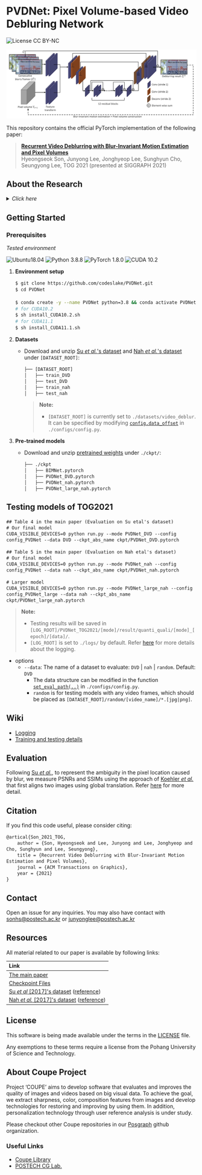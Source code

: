 # PVDNet: Pixel Volume-based Video Debluring Network
![License CC BY-NC](https://img.shields.io/badge/license-GNU_AGPv3-blue.svg?style=plastic)

<p align="center">
   <img src="./assets/network.jpg" />
</p>

This repository contains the official PyTorch implementation of the following paper:

> **[Recurrent Video Deblurring with Blur-Invariant Motion Estimation and Pixel Volumes](https://dl.acm.org/doi/pdf/10.1145/3453720)**<br>
> Hyeongseok Son, Junyong Lee, Jonghyeop Lee, Sunghyun Cho, Seungyong Lee, TOG 2021 (presented at SIGGRAPH 2021)

## About the Research
<details>
    <summary><i>Click here</i></summary>
    <h3> Overall Framework </h3>
    <p align="center">
    <img width=50% src="./assets/framework.jpg" />
    </p>
    <p>
        Our video deblurring framework consists of three modules: a blur-invariant motion estimation network (<i>BIMNet</i>), a pixel volume generator, and a pixel volume-based deblurring network (<i>PVDNet</i>).
        We first train <i>BIMNet</i>; after it has converged, we combine the two networks with the pixel volume generator.
        We then fix the parameters of <i>BIMNet</i> and train <i>PVDNet</i> by training the entire network.
    </p>
    <h3> Blur-Invariant Motion Estimation Network (<i>BIMNet</i>)</h3>
    <p>
        To estimate motion between frames accurately, we adopt <a "https://arxiv.org/pdf/1805.07036.pdf">LiteFlowNet</a> and train it with a blur-invariant loss so that the trained network can estimate blur-invariant optical flow between frames.
        We train <i>BIMNet</i> with a blur-invariant loss <img src="https://latex.codecogs.com/svg.latex?L_{BIM}^{\alpha\beta}" />, which is defined as (refer Eq. 1 in the main paper):
    <p>
    <p align="center">
        <img src="./assets/BIMNet_eq.svg" />
    </p>
    <p align="center">
        <img width=80% src="./assets/BIMNet_figure.jpg" />
    </p>
    <p>
        The figure shows a qualitative comparison of different optical flow methods.
        The results of the other methods contain severely distorted structures due to errors in their optical flow maps.
        In contrast, the results of BIMNets show much less distortions.
    </p>
    <h3> Pixel Volume for Motion Compensation </h3>
    <p>
        We propose a novel pixel volume that provides multiple candidates for matching pixels between images.
        Moreover, a pixel volume provides an additional cue for motion compensation based on the majority.
    </p>
    <p align="center">
        <img width=60% src="./assets/PV.jpg" />
    </p>
    <p>
        Our pixel volume approach leads to the performance improvement of video deblurring by utilizing the multiple candidates in a pixel volume in two aspects: 1) in most cases, the majority cue for the correct match would help as the statistics (Sec. 4.4 in the main paper) shows, and 2) in other cases, <i>PVDNet</i> would exploit multiple candidates to estimate the correct match referring to nearby pixels with majority cues.
    </P>
</details>


## Getting Started
### Prerequisites
*Tested environment*

![Ubuntu18.04](https://img.shields.io/badge/Ubuntu-16.0.4%20&%2018.0.4-blue.svg?style=plastic)
![Python 3.8.8](https://img.shields.io/badge/Python-3.8.8-green.svg?style=plastic)
![PyTorch 1.8.0](https://img.shields.io/badge/PyTorch-1.8.0%20&%201.9.0-green.svg?style=plastic)
![CUDA 10.2](https://img.shields.io/badge/CUDA-10.2%20&%2011.1-green.svg?style=plastic)

1. **Environment setup** 
    ```bash
    $ git clone https://github.com/codeslake/PVDNet.git
    $ cd PVDNet

    $ conda create -y --name PVDNet python=3.8 && conda activate PVDNet
    # for CUDA10.2
    $ sh install_CUDA10.2.sh
    # for CUDA11.1
    $ sh install_CUDA11.1.sh
    ```

2. **Datasets**
    * Download and unzip [Su *et al.*'s dataset](https://www.dropbox.com/s/8daduee9igqx5cw/DVD.zip?dl=1) and [Nah *et al.*'s dataset](https://www.dropbox.com/s/5ese6qtbwy7fsoh/nah.zip?dl=1) under `[DATASET_ROOT]`:

        ```
        ├── [DATASET_ROOT]
        │   ├── train_DVD
        │   ├── test_DVD
        │   ├── train_nah
        │   ├── test_nah
        ```

        > **Note:**
        >
        > * `[DATASET_ROOT]` is currently set to `./datasets/video_deblur`. It can be specified by modifying [`config.data_offset`](https://github.com/codeslake/PVDNet/blob/main/configs/config.py#L42-43) in `./configs/config.py`.

3. **Pre-trained models**
    * Download and unzip [pretrained weights](https://www.dropbox.com/sh/frpegu68s0yx8n9/AACrptFFhxejSyKJBvLdk9IJa?dl=1) under `./ckpt/`:

        ```
        ├── ./ckpt
        │   ├── BIMNet.pytorch
        │   ├── PVDNet_DVD.pytorch
        │   ├── PVDNet_nah.pytorch
        │   ├── PVDNet_large_nah.pytorch
        ```

## Testing models of TOG2021

```shell
## Table 4 in the main paper (Evaluation on Su etal's dataset)
# Our final model 
CUDA_VISIBLE_DEVICES=0 python run.py --mode PVDNet_DVD --config config_PVDNet --data DVD --ckpt_abs_name ckpt/PVDNet_DVD.pytorch

## Table 5 in the main paper (Evaluation on Nah etal's dataset)
# Our final model 
CUDA_VISIBLE_DEVICES=0 python run.py --mode PVDNet_nah --config config_PVDNet --data nah --ckpt_abs_name ckpt/PVDNet_nah.pytorch

# Larger model
CUDA_VISIBLE_DEVICES=0 python run.py --mode PVDNet_large_nah --config config_PVDNet_large --data nah --ckpt_abs_name ckpt/PVDNet_large_nah.pytorch
```

> **Note:**
>
> * Testing results will be saved in `[LOG_ROOT]/PVDNet_TOG2021/[mode]/result/quanti_quali/[mode]_[epoch]/[data]/`.
> * `[LOG_ROOT]` is set to `./logs/` by default. Refer [here](https://github.com/codeslake/PVDNet/wiki/Log-Details) for more details about the logging.


* options
    * `--data`: The name of a dataset to evaluate: `DVD` | `nah` | `random`. Default: `DVD`
        * The data structure can be modified in the function [`set_eval_path(..)`](https://github.com/codeslake/PVDNet/blob/main/configs/config.py#L120-133) in `./configs/config.py`.
        * `random` is for testing models with any video frames, which should be placed as `[DATASET_ROOT]/random/[video_name]/*.[jpg|png]`. 

## Wiki
* [Logging](https://github.com/codeslake/PVDNet/wiki/Log-Details)
* [Training and testing details](https://github.com/codeslake/PVDNet/wiki/Training-&-Testing-Details)

## Evaluation
Following [Su *et al.*](https://www.dropbox.com/s/8daduee9igqx5cw/DVD.zip?dl=), to represent the ambiguity in the pixel location caused by blur, we measure PSNRs and SSIMs using the approach of [Koehler *et al.*](https://webdav.tuebingen.mpg.de/pixel/benchmark4camerashake/src_files/Pdf/Koehler_ECCV2012_Benchmark.pdf) that first aligns two images using global translation. Refer [here](https://github.com/codeslake/PVDNet/tree/main/evaluation) for more detail.

## Citation
If you find this code useful, please consider citing:
```
@artical{Son_2021_TOG,
    author = {Son, Hyeongseok and Lee, Junyong and Lee, Jonghyeop and Cho, Sunghyun and Lee, Seungyong},
    title = {Recurrent Video Deblurring with Blur-Invariant Motion Estimation and Pixel Volumes},
    journal = {ACM Transactions on Graphics},
    year = {2021}
}
```

## Contact
Open an issue for any inquiries.
You may also have contact with [sonhs@postech.ac.kr](mailto:sonhs@postech.ac.kr) or [junyonglee@postech.ac.kr](mailto:junyonglee@postech.ac.kr)

## Resources
All material related to our paper is available by following links:

| Link |
| :-------------- |
| [The main paper](https://dl.acm.org/doi/pdf/10.1145/3453720) |
| [Checkpoint Files](https://www.dropbox.com/sh/frpegu68s0yx8n9/AACrptFFhxejSyKJBvLdk9IJa?dl=1) |
| [Su *et al* [2017]'s dataset](https://www.dropbox.com/s/8daduee9igqx5cw/DVD.zip?dl=1) ([reference](http://www.cs.ubc.ca/labs/imager/tr/2017/DeepVideoDeblurring/#dataset)) |
| [Nah *et al.* [2017]'s dataset](https://www.dropbox.com/s/5ese6qtbwy7fsoh/nah.zip?dl=1) ([reference](https://seungjunnah.github.io/Datasets/gopro)) |

## License
This software is being made available under the terms in the [LICENSE](LICENSE) file.

Any exemptions to these terms require a license from the Pohang University of Science and Technology.

## About Coupe Project
Project ‘COUPE’ aims to develop software that evaluates and improves the quality of images and videos based on big visual data. To achieve the goal, we extract sharpness, color, composition features from images and develop technologies for restoring and improving by using them. In addition, personalization technology through user reference analysis is under study.  
    
Please checkout other Coupe repositories in our [Posgraph](https://github.com/posgraph) github organization.

### Useful Links
* [Coupe Library](http://coupe.postech.ac.kr/)
* [POSTECH CG Lab.](http://cg.postech.ac.kr/)
